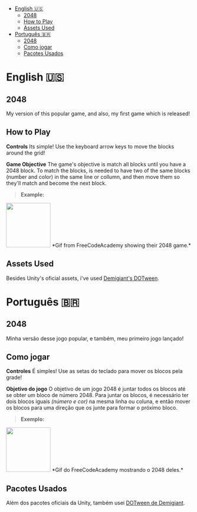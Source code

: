 - [English 🇺🇸](#english-)
  - [2048](#2048)
  - [How to Play](#how-to-play)
  - [Assets Used](#assets-used)
- [Português 🇧🇷](#português-)
  - [2048](#2048-1)
  - [Como jogar](#como-jogar)
  - [Pacotes Usados](#pacotes-usados)

# English 🇺🇸
## 2048
My version of this popular game, and also, my first game which is released!
## How to Play
**Controls**
Its simple! Use the keyboard arrow keys to move the blocks around the grid!

**Game Objective**
The game's objective is match all blocks until you have a 2048 block.
To match the blocks, is needed to have two of the same blocks (number and color) in the same line or collumn, and then move them so they'll match and become the next block.
> **Example:** 
<img src="https://www.freecodecamp.org/news/content/images/2021/08/giphy.gif" width="120">
*Gif from FreeCodeAcademy showing their 2048 game.*

## Assets Used
Besides Unity's oficial assets, i've used [Demigiant's DOTween](https://assetstore.unity.com/packages/tools/animation/dotween-hotween-v2-27676).

# Português 🇧🇷
## 2048
Minha versão desse jogo popular, e também, meu primeiro jogo lançado!
## Como jogar
**Controles**
É simples! Use as setas do teclado para mover os blocos pela grade!

**Objetivo do jogo**
O objetivo de um jogo 2048 é juntar todos os blocos até se obter um bloco de número 2048.
Para juntar os blocos, é necessário ter dois blocos iguais *(número e cor)* na mesma linha ou coluna, e então mover os blocos para uma direção que os junte para formar o próximo bloco.
> **Exemplo:** 
<img src="https://www.freecodecamp.org/news/content/images/2021/08/giphy.gif" width="120">
*Gif do FreeCodeAcademy mostrando o 2048 deles.*

## Pacotes Usados
Além dos pacotes oficiais da Unity, também usei [DOTween de Demigiant](https://assetstore.unity.com/packages/tools/animation/dotween-hotween-v2-27676).
